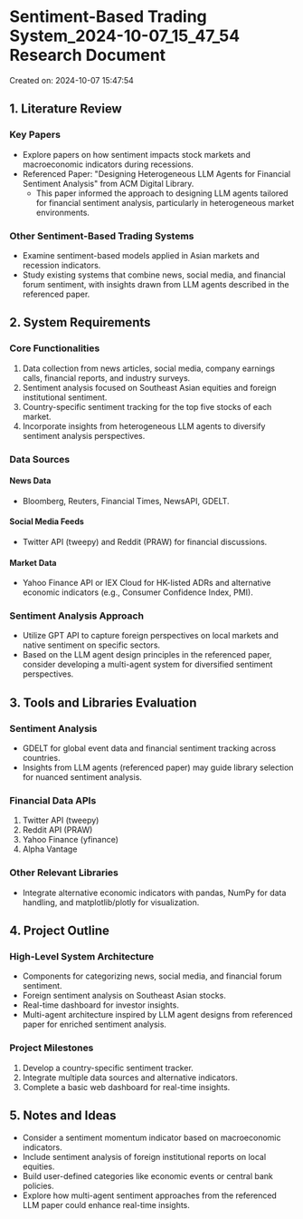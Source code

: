 # Sentiment-Based Trading System_2024-10-07_15_47_54 Research Document

Created on: 2024-10-07 15:47:54

## 1. Literature Review

### Key Papers


- Explore papers on how sentiment impacts stock markets and macroeconomic indicators during recessions.
- Referenced Paper: "Designing Heterogeneous LLM Agents for Financial Sentiment Analysis" from ACM Digital Library.
  - This paper informed the approach to designing LLM agents tailored for financial sentiment analysis, particularly in heterogeneous market environments.


### Other Sentiment-Based Trading Systems


- Examine sentiment-based models applied in Asian markets and recession indicators.
- Study existing systems that combine news, social media, and financial forum sentiment, with insights drawn from LLM agents described in the referenced paper.


## 2. System Requirements

### Core Functionalities


1. Data collection from news articles, social media, company earnings calls, financial reports, and industry surveys.
2. Sentiment analysis focused on Southeast Asian equities and foreign institutional sentiment.
3. Country-specific sentiment tracking for the top five stocks of each market.
4. Incorporate insights from heterogeneous LLM agents to diversify sentiment analysis perspectives.


### Data Sources


#### News Data
- Bloomberg, Reuters, Financial Times, NewsAPI, GDELT.

#### Social Media Feeds
- Twitter API (tweepy) and Reddit (PRAW) for financial discussions.

#### Market Data
- Yahoo Finance API or IEX Cloud for HK-listed ADRs and alternative economic indicators (e.g., Consumer Confidence Index, PMI).


### Sentiment Analysis Approach


- Utilize GPT API to capture foreign perspectives on local markets and native sentiment on specific sectors.
- Based on the LLM agent design principles in the referenced paper, consider developing a multi-agent system for diversified sentiment perspectives.


## 3. Tools and Libraries Evaluation

### Sentiment Analysis


- GDELT for global event data and financial sentiment tracking across countries.
- Insights from LLM agents (referenced paper) may guide library selection for nuanced sentiment analysis.


### Financial Data APIs


1. Twitter API (tweepy)
2. Reddit API (PRAW)
3. Yahoo Finance (yfinance)
4. Alpha Vantage


### Other Relevant Libraries


- Integrate alternative economic indicators with pandas, NumPy for data handling, and matplotlib/plotly for visualization.


## 4. Project Outline

### High-Level System Architecture


- Components for categorizing news, social media, and financial forum sentiment.
- Foreign sentiment analysis on Southeast Asian stocks.
- Real-time dashboard for investor insights.
- Multi-agent architecture inspired by LLM agent designs from referenced paper for enriched sentiment analysis.


### Project Milestones


1. Develop a country-specific sentiment tracker.
2. Integrate multiple data sources and alternative indicators.
3. Complete a basic web dashboard for real-time insights.


## 5. Notes and Ideas

- Consider a sentiment momentum indicator based on macroeconomic indicators.
- Include sentiment analysis of foreign institutional reports on local equities.
- Build user-defined categories like economic events or central bank policies.
- Explore how multi-agent sentiment approaches from the referenced LLM paper could enhance real-time insights.


